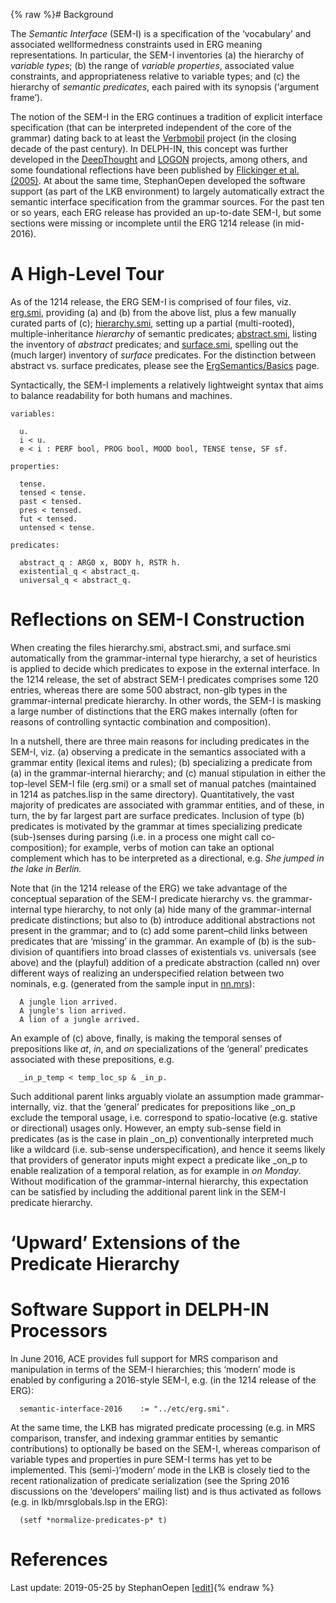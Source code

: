 {% raw %}# Background

The *Semantic Interface* (SEM-I) is a specification of the ‘vocabulary’
and associated wellformedness constraints used in ERG meaning
representations. In particular, the SEM-I inventories (a) the hierarchy
of *variable types*; (b) the range of *variable properties*, associated
value constraints, and appropriateness relative to variable types; and
(c) the hierarchy of *semantic predicates*, each paired with its
synopsis (‘argument frame’).

The notion of the SEM-I in the ERG continues a tradition of explicit
interface specification (that can be interpreted independent of the core
of the grammar) dating back to at least the
[Verbmobil](http://verbmobil.dfki.de/) project (in the closing decade of
the past century). In DELPH-IN, this concept was further developed in
the [DeepThought](http://www.dfki.de/deepthought) and
[LOGON](http://www.emmtee.net) projects, among others, and some
foundational reflections have been published by [Flickinger et al.
(2005)](http://www.mt-archive.info/MTS-2005-Flickinger.pdf). At about
the same time, StephanOepen developed the software
support (as part of the LKB environment) to largely automatically
extract the semantic interface specification from the grammar sources.
For the past ten or so years, each ERG release has provided an
up-to-date SEM-I, but some sections were missing or incomplete until the
ERG 1214 release (in mid-2016).

# A High-Level Tour

As of the 1214 release, the ERG SEM-I is comprised of four files, viz.
[erg.smi](http://svn.delph-in.net/erg/tags/1214/etc/erg.smi), providing
(a) and (b) from the above list, plus a few manually curated parts of
(c);
[hierarchy.smi](http://svn.delph-in.net/erg/tags/1214/etc/hierarchy.smi),
setting up a partial (multi-rooted), multiple-inheritance *hierarchy* of
semantic predicates;
[abstract.smi](http://svn.delph-in.net/erg/tags/1214/etc/abstract.smi),
listing the inventory of *abstract* predicates; and
[surface.smi](http://svn.delph-in.net/erg/tags/1214/etc/surface.smi),
spelling out the (much larger) inventory of *surface* predicates. For
the distinction between abstract vs. surface predicates, please see the
[ErgSemantics/Basics](https://blog.inductorsoftware.com/docsproto/erg/ErgSemantics_Basics) page.

Syntactically, the SEM-I implements a relatively lightweight syntax that
aims to balance readability for both humans and machines.

    variables:
    
      u.
      i < u.
      e < i : PERF bool, PROG bool, MOOD bool, TENSE tense, SF sf.
    
    properties:
    
      tense.
      tensed < tense.
      past < tensed.
      pres < tensed.
      fut < tensed.
      untensed < tense.
    
    predicates:
    
      abstract_q : ARG0 x, BODY h, RSTR h.
      existential_q < abstract_q.
      universal_q < abstract_q.

# Reflections on SEM-I Construction

When creating the files hierarchy.smi, abstract.smi, and surface.smi
automatically from the grammar-internal type hierarchy, a set of
heuristics is applied to decide which predicates to expose in the
external interface. In the 1214 release, the set of abstract SEM-I
predicates comprises some 120 entries, whereas there are some 500
abstract, non-glb types in the grammar-internal predicate hierarchy. In
other words, the SEM-I is masking a large number of distinctions that
the ERG makes internally (often for reasons of controlling syntactic
combination and composition).

In a nutshell, there are three main reasons for including predicates in
the SEM-I, viz. (a) observing a predicate in the semantics associated
with a grammar entity (lexical items and rules); (b) specializing a
predicate from (a) in the grammar-internal hierarchy; and (c) manual
stipulation in either the top-level SEM-I file (erg.smi) or a small set
of manual patches (maintained in 1214 as patches.lisp in the same
directory). Quantitatively, the vast majority of predicates are
associated with grammar entities, and of these, in turn, the by far
largest part are surface predicates. Inclusion of type (b) predicates is
motivated by the grammar at times specializing predicate (sub-)senses
during parsing (i.e. in a process one might call co-composition); for
example, verbs of motion can take an optional complement which has to be
interpreted as a directional, e.g. *She jumped in the lake in Berlin.*

Note that (in the 1214 release of the ERG) we take advantage of the
conceptual separation of the SEM-I predicate hierarchy vs. the
grammar-internal type hierarchy, to not only (a) hide many of the
grammar-internal predicate distinctions; but also to (b) introduce
additional abstractions not present in the grammar; and to (c) add some
parent–child links between predicates that are ‘missing’ in the grammar.
An example of (b) is the sub-division of quantifiers into broad classes
of existentials vs. universals (see above) and the (playful) addition of
a predicate abstraction (called nn) over different ways of realizing an
underspecified relation between two nominals, e.g. (generated from the
sample input in
[nn.mrs](http://svn.delph-in.net/erg/tags/1214/mrs/nn.mrs)):

      A jungle lion arrived.
      A jungle's lion arrived.
      A lion of a jungle arrived.

An example of (c) above, finally, is making the temporal senses of
prepositions like *at*, *in*, and *on* specializations of the ‘general’
predicates associated with these prepositions, e.g.

      _in_p_temp < temp_loc_sp & _in_p.

Such additional parent links arguably violate an assumption made
grammar-internally, viz. that the ‘general’ predicates for prepositions
like \_on\_p exclude the temporal usage, i.e. correspond to
spatio-locative (e.g. stative or directional) usages only. However, an
empty sub-sense field in predicates (as is the case in plain \_on\_p)
conventionally interpreted much like a wildcard (i.e. sub-sense
underspecification), and hence it seems likely that providers of
generator inputs might expect a predicate like \_on\_p to enable
realization of a temporal relation, as for example in *on Monday*.
Without modification of the grammar-internal hierarchy, this expectation
can be satisfied by including the additional parent link in the SEM-I
predicate hierarchy.

# ‘Upward’ Extensions of the Predicate Hierarchy

# Software Support in DELPH-IN Processors

In June 2016, ACE provides full support for MRS comparison and
manipulation in terms of the SEM-I hierarchies; this ‘modern’ mode is
enabled by configuring a 2016-style SEM-I, e.g. (in the 1214 release of
the ERG):

      semantic-interface-2016    := "../etc/erg.smi".

At the same time, the LKB has migrated predicate processing (e.g. in MRS
comparison, transfer, and indexing grammar entities by semantic
contributions) to optionally be based on the SEM-I, whereas comparison
of variable types and properties in pure SEM-I terms has yet to be
implemented. This (semi-)‘modern’ mode in the LKB is closely tied to the
recent rationalization of predicate serialization (see the Spring 2016
discussions on the ‘developers’ mailing list) and is thus activated as
follows (e.g. in lkb/mrsglobals.lsp in the ERG):

      (setf *normalize-predicates-p* t)

# References

Last update: 2019-05-25 by StephanOepen [[edit](https://github.com/delph-in/docs/wiki/ErgSemantics_Interface/_edit)]{% endraw %}